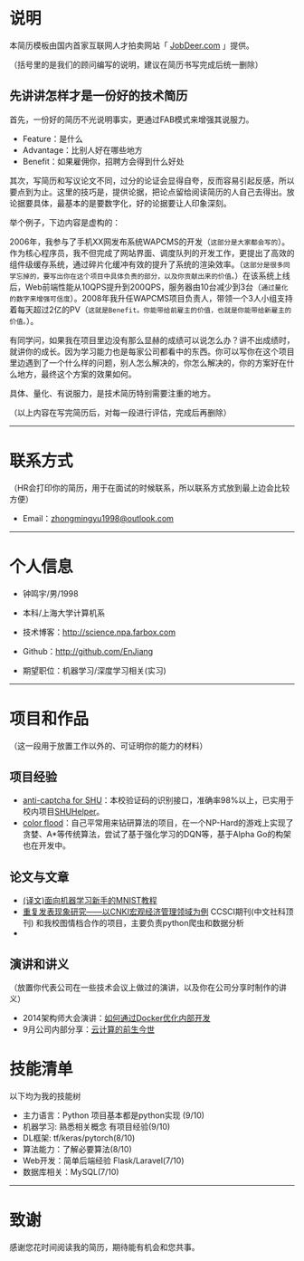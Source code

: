 # 说明

本简历模板由国内首家互联网人才拍卖网站「 [JobDeer.com](http://www.jobdeer.com) 」提供。

（括号里的是我们的顾问编写的说明，建议在简历书写完成后统一删除）

## 先讲讲怎样才是一份好的技术简历

首先，一份好的简历不光说明事实，更通过FAB模式来增强其说服力。

 - Feature：是什么
 - Advantage：比别人好在哪些地方
 - Benefit：如果雇佣你，招聘方会得到什么好处 

其次，写简历和写议论文不同，过分的论证会显得自夸，反而容易引起反感，所以要点到为止。这里的技巧是，提供论据，把论点留给阅读简历的人自己去得出。放论据要具体，最基本的是要数字化，好的论据要让人印象深刻。

举个例子，下边内容是虚构的：

2006年，我参与了手机XX网发布系统WAPCMS的开发（```这部分是大家都会写的```）。作为核心程序员，我不但完成了网站界面、调度队列的开发工作，更提出了高效的组件级缓存系统，通过碎片化缓冲有效的提升了系统的渲染效率。（```这部分是很多同学忘掉的，要写出你在这个项目中具体负责的部分，以及你贡献出来的价值。```）在该系统上线后，Web前端性能从10QPS提升到200QPS，服务器由10台减少到3台（``` 通过量化的数字来增强可信度 ```）。2008年我升任WAPCMS项目负责人，带领一个3人小组支持着每天超过2亿的PV（``` 这就是Benefit。你能带给前雇主的价值，也就是你能带给新雇主的价值。 ```）。

有同学问，如果我在项目里边没有那么显赫的成绩可以说怎么办？讲不出成绩时，就讲你的成长。因为学习能力也是每家公司都看中的东西。你可以写你在这个项目里边遇到了一个什么样的问题，别人怎么解决的，你怎么解决的，你的方案好在什么地方，最终这个方案的效果如何。

具体、量化、有说服力，是技术简历特别需要注重的地方。

（以上内容在写完简历后，对每一段进行评估，完成后再删除）

---


# 联系方式
（HR会打印你的简历，用于在面试的时候联系，所以联系方式放到最上边会比较方便）

- Email：zhongmingyu1998@outlook.com

---

# 个人信息

 - 钟鸣宇/男/1998 
 - 本科/上海大学计算机系 
 - 技术博客：http://science.npa.farbox.com 
 - Github：http://github.com/EnJiang

 - 期望职位：机器学习/深度学习相关(实习)
 <!-- - 期望薪资：税前月薪15k~20k，特别喜欢的公司可例外 -->
 <!-- - 期望城市：北京 -->

---

# 项目和作品
（这一段用于放置工作以外的、可证明你的能力的材料）

## 项目经验

 - [anti-captcha for SHU](https://github.com/shuopensourcecommunity/anti-captcha.shuosc.org)：本校验证码的识别接口，准确率98%以上，已实用于校内项目[SHUHelper](https://www.shuhelper.cn/)。
 - [color flood](https://github.com/EnJiang/colorFlood)：自己平常用来钻研算法的项目，在一个NP-Hard的游戏上实现了贪婪、A*等传统算法，尝试了基于强化学习的DQN等，基于Alpha Go的构架也在开发中。

## 论文与文章
- [(译文)面向机器学习新手的MNIST教程](http://science.npa.farbox.com/post/tensorflow/-yi-wen-mian-xiang-ji-qi-xue-xi-xin-shou-de-mnistjiao-cheng)
- [重复发表现象研究——以CNKI宏观经济管理领域为例](http://www.cjstp.cn/cjstp/ch/reader/view_abstract.aspx?file_no=201711010905&flag=1) CCSCI期刊(中文社科顶刊) 和我校图情档合作的项目，主要负责python爬虫和数据分析
- 

## 演讲和讲义
（放置你代表公司在一些技术会议上做过的演讲，以及你在公司分享时制作的讲义）

  - 2014架构师大会演讲：[如何通过Docker优化内部开发](http://jobdeer.com)
 - 9月公司内部分享：[云计算的前生今世](http://jobdeer.com)

# 技能清单
以下均为我的技能树
- 主力语言：Python 项目基本都是python实现 (9/10)
- 机器学习: 熟悉相关概念 有项目经验(9/10)
- DL框架: tf/keras/pytorch(8/10)
- 算法能力：了解必要算法(8/10)
- Web开发：简单后端经验 Flask/Laravel(7/10)
- 数据库相关：MySQL(7/10)

---

# 致谢
感谢您花时间阅读我的简历，期待能有机会和您共事。